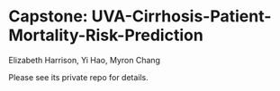 # Capstone: UVA-Cirrhosis-Patient-Mortality-Risk-Prediction

Elizabeth Harrison, Yi Hao, Myron Chang 

Please see its private repo for details.
